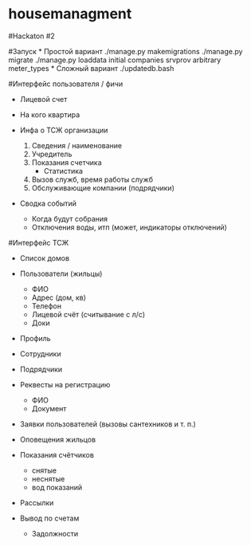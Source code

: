 housemanagment
==============

#Hackaton #2

#Запуск
	* Простой вариант
		./manage.py makemigrations
		./manage.py migrate
		./manage.py loaddata initial companies srvprov arbitrary meter_types
	* Сложный вариант
		./updatedb.bash


#Интерфейс пользователя / фичи
* Лицевой счет
	
* На кого квартира

* Инфа о ТСЖ организации
	1. Сведения / наименование
	2. Учредитель
	3. Показания счетчика
		- Статистика
	4. Вызов служб, время работы служб
	5. Обслуживающие компании (подрядчики)

* Сводка событий
	- Когда будут собрания
	- Отключения воды, итп (может, индикаторы отключений)


#Интерфейс ТСЖ
* Список домов

* Пользователи (жильцы)
	- ФИО
	- Адрес (дом, кв)
	- Телефон
	- Лицевой счёт (считывание с л/с)
	- Доки

* Профиль
* Сотрудники
* Подрядчики
* Реквесты на регистрацию
	- ФИО
	- Документ
* Заявки пользователей (вызовы сантехников и т. п.)
* Оповещения жильцов
* Показания счётчиков
	- снятые
	- неснятые
	- вод показаний

* Рассылки
* Вывод по счетам
	- Задолжности
